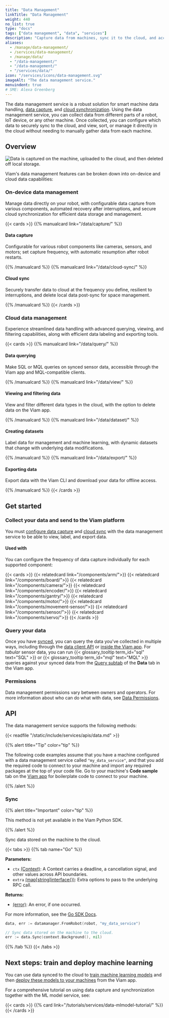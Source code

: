 ```yaml
---
title: "Data Management"
linkTitle: "Data Management"
weight: 440
no_list: true
type: "docs"
tags: ["data management", "data", "services"]
description: "Capture data from machines, sync it to the cloud, and access it and train image classification and object detection models on the data."
aliases:
  - /manage/data-management/
  - /services/data-management/
  - /manage/data/
  - "/data-management/"
  - "/data-management/"
  - "/services/data/"
icon: "/services/icons/data-management.svg"
imageAlt: "The data management service."
menuindent: true
# SME: Alexa Greenberg
---
```


The data management service is a robust solution for smart machine data handling, [data capture](/data/capture/), and [cloud synchronization](/data/cloud-sync/).
Using the data management service, you can collect data from different parts of a robot, IoT device, or any other machine.
Once collected, you can configure which data to securely sync to the cloud, and view, sort, or manage it directly in the cloud without needing to manually gather data from each machine.

## Overview

![Data is captured on the machine, uploaded to the cloud, and then deleted off local storage.](/data/data_management.png)

Viam's data management features can be broken down into on-device and cloud data capabilities:

### On-device data management

Manage data directly on your robot, with configurable data capture from various components, automated recovery after interruptions, and secure cloud synchronization for efficient data storage and management.

{{< cards >}}
{{% manualcard link="/data/capture/" %}}

#### Data capture

Configurable for various robot components like cameras, sensors, and motors; set capture frequency, with automatic resumption after robot restarts.

{{% /manualcard %}}
{{% manualcard link="/data/cloud-sync/" %}}

#### Cloud sync

Securely transfer data to cloud at the frequency you define, resilient to interruptions, and delete local data post-sync for space management.

{{% /manualcard %}}
{{< /cards >}}

### Cloud data management

Experience streamlined data handling with advanced querying, viewing, and filtering capabilities, along with efficient data labeling and exporting tools.

{{< cards >}}
{{% manualcard link="/data/query/" %}}

#### Data querying

Make SQL or MQL queries on synced sensor data, accessible through the Viam app and MQL-compatible clients.

{{% /manualcard %}}
{{% manualcard link="/data/view/" %}}

#### Viewing and filtering data

View and filter different data types in the cloud, with the option to delete data on the Viam app.

{{% /manualcard %}}
{{% manualcard link="/data/dataset/" %}}

#### Creating datasets

Label data for management and machine learning, with dynamic datasets that change with underlying data modifications.

{{% /manualcard %}}
{{% manualcard link="/data/export/" %}}

#### Exporting data

Export data with the Viam CLI and download your data for offline access.

{{% /manualcard %}}
{{< /cards >}}

## Get started

### Collect your data and send to the Viam platform

You must [configure data capture](/data/capture/) and [cloud sync](/data/cloud-sync/) with the data management service to be able to view, label, and export data.

#### Used with

You can configure the frequency of data capture individually for each supported component:

{{< cards >}}
{{< relatedcard link="/components/arm/">}}
{{< relatedcard link="/components/board/">}}
{{< relatedcard link="/components/camera/">}}
{{< relatedcard link="/components/encoder/">}}
{{< relatedcard link="/components/gantry/">}}
{{< relatedcard link="/components/motor/">}}
{{< relatedcard link="/components/movement-sensor/">}}
{{< relatedcard link="/components/sensor/">}}
{{< relatedcard link="/components/servo/">}}
{{< /cards >}}

### Query your data

Once you have [synced](/data/cloud-sync/), you can query the data you've collected in multiple ways, including through the [data client API](/build/program/apis/data-client/) or [inside the Viam app](/data/query/).
For _tabular_ sensor data, you can run {{< glossary_tooltip term_id="sql" text="SQL" >}} or {{< glossary_tooltip term_id="mql" text="MQL" >}} queries against your synced data from the [Query subtab](https://app.viam.com/data/query) of the **Data** tab in the Viam app.

### Permissions

Data management permissions vary between owners and operators.
For more information about who can do what with data, see [Data Permissions](/fleet/rbac/#data-and-machine-learning).

## API

The data management service supports the following methods:

{{< readfile "/static/include/services/apis/data.md" >}}

{{% alert title="Tip" color="tip" %}}

The following code examples assume that you have a machine configured with a data management service called `"my_data_service"`, and that you add the required code to connect to your machine and import any required packages at the top of your code file.
Go to your machine's **Code sample** tab on the [Viam app](https://app.viam.com) for boilerplate code to connect to your machine.

{{% /alert %}}

### Sync

{{% alert title="Important" color="tip" %}}

This method is not yet available in the Viam Python SDK.

{{% /alert %}}

Sync data stored on the machine to the cloud.

{{< tabs >}}
{{% tab name="Go" %}}

**Parameters:**

- `ctx` [(Context)](https://pkg.go.dev/context): A Context carries a deadline, a cancellation signal, and other values across API boundaries.
- `extra` [(map\[string\]interface{})](https://go.dev/blog/maps): Extra options to pass to the underlying RPC call.

**Returns:**

- [(error)](https://pkg.go.dev/builtin#error): An error, if one occurred.

For more information, see the [Go SDK Docs](https://pkg.go.dev/go.viam.com/rdk/services/datamanager).

```go {class="line-numbers linkable-line-numbers"}
data, err := datamanager.FromRobot(robot, "my_data_service")

// Sync data stored on the machine to the cloud.
err := data.Sync(context.Background(), nil)
```

{{% /tab %}}
{{< /tabs >}}

## Next steps: train and deploy machine learning

You can use data synced to the cloud to [train machine learning models](/ml/train-model/) and then [deploy these models to your machines](/ml/) from the Viam app.

For a comprehensive tutorial on using data capture and synchronization together with the ML model service, see:

{{< cards >}}
{{% card link="/tutorials/services/data-mlmodel-tutorial/" %}}
{{< /cards >}}
